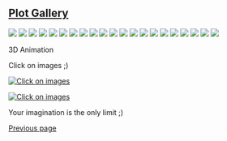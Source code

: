 ## [Plot Gallery](PLOT_GALLERY.md)

<img src="https://github.com/Nelson-numerical-software/nelson-website/raw/master/images/gallery/flower-patch.jpg">
<img src="https://github.com/Nelson-numerical-software/nelson-website/raw/master/images/gallery/patch.png">
<img src="https://github.com/Nelson-numerical-software/nelson-website/raw/master/images/gallery/image_mixed.png">
<img src="https://github.com/Nelson-numerical-software/nelson-website/raw/master/images/gallery/mesh.png">
<img src="https://github.com/Nelson-numerical-software/nelson-website/raw/master/images/gallery/surface.png">
<img src="https://github.com/Nelson-numerical-software/nelson-website/raw/master/images/gallery/butterfly.png">
<img src="https://github.com/Nelson-numerical-software/nelson-website/raw/master/images/gallery/france.png">
<img src="https://github.com/Nelson-numerical-software/nelson-website/raw/master/images/gallery/baboon_rot90.png">
<img src="https://github.com/Nelson-numerical-software/nelson-website/raw/master/images/gallery/bench_plot.png">
<img src="https://github.com/Nelson-numerical-software/nelson-website/raw/master/images/gallery/christmas.png">
<img src="https://github.com/Nelson-numerical-software/nelson-website/raw/master/images/gallery/colormap.png">
<img src="https://github.com/Nelson-numerical-software/nelson-website/raw/master/images/gallery/fractal.png">
<img src="https://github.com/Nelson-numerical-software/nelson-website/raw/master/images/gallery/spy_demo.png">
<img src="https://github.com/Nelson-numerical-software/nelson-website/raw/master/images/gallery/heart.png">
<img src="https://github.com/Nelson-numerical-software/nelson-website/raw/master/images/gallery/surf2.png">
<img src="https://github.com/Nelson-numerical-software/nelson-website/raw/master/images/gallery/cylinder.png">
<img src="https://github.com/Nelson-numerical-software/nelson-website/raw/master/images/gallery/cylinder2.png">
<img src="https://github.com/Nelson-numerical-software/nelson-website/raw/master/images/gallery/tubeplot.png">
<img src="https://github.com/Nelson-numerical-software/nelson-website/raw/master/images/gallery/plot3.png">
<img src="https://github.com/Nelson-numerical-software/nelson-website/raw/master/images/gallery/quiver.png">
<img src="https://github.com/Nelson-numerical-software/nelson-website/raw/master/images/gallery/sphere.png">

3D Animation

Click on images ;)

[![Click on images](https://i3.ytimg.com/vi/ziM-DlD3LOg/maxresdefault.jpg)](https://www.youtube.com/watch?v=ziM-DlD3LOg)

[![Click on images](https://i3.ytimg.com/vi/2WsfzBBxV4U/maxresdefault.jpg)](https://www.youtube.com/watch?v=2WsfzBBxV4U)

Your imagination is the only limit ;)

[Previous page](PLOTS.md)
